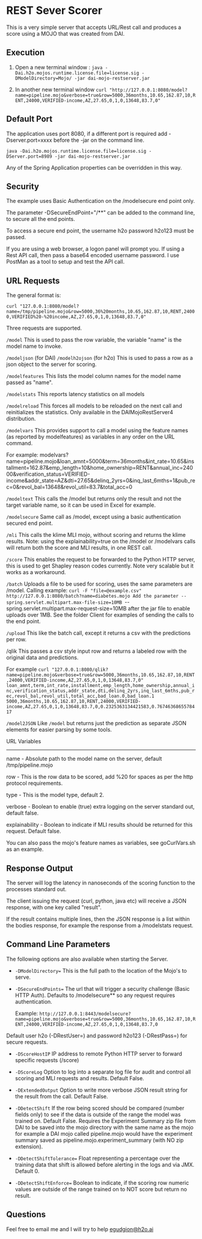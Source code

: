 REST Sever Scorer
==================
This is a very simple server that accepts URL/Rest call and produces a score using a MOJO that was created from DAI.

Execution
----------
 
 1. Open a new terminal window :
 ``java -Dai.h2o.mojos.runtime.license.file=license.sig -DModelDirectory=Mojo/ -jar dai-mojo-restserver.jar``

 2. In another new terminal window
 ``curl "http://127.0.0.1:8080/model?name=pipeline.mojo&verbose=true&row=5000,36months,10.65,162.87,10,RENT,24000,VERIFIED-income,AZ,27.65,0,1,0,13648,83.7,0"``

Default Port
-------------
The application uses port 8080, if a different port is required add -Dserver.port=xxxx before the -jar on the command line.

``java -Dai.h2o.mojos.runtime.license.file=license.sig -DServer.port=8989 -jar dai-mojo-restserver.jar``

Any of the Spring Application properties can be overridden in this way.

Security
--------
The example uses Basic Authentication on the /modelsecure end point only.

The parameter -DSecureEndPoint="/**" can be added to the command line, to secure all the end points.

To access a secure end point, the username h2o password h2o123 must be passed.

If you are using a web browser, a logon panel will prompt you.
If using a Rest API call, then pass a base64 encoded username password.
I use PostMan as a tool to setup and test the API call.

URL Requests
-------------
The general format is:

``curl "127.0.0.1:8080/model?name=/tmp/pipeline.mojo&row=5000,36%20months,10.65,162.87,10,RENT,24000,VERIFIED%20-%20income,AZ,27.65,0,1,0,13648,83.7,0"``

Three requests are supported.

``/model``
This is used to pass the row variable, the variable "name" is the model name to invoke.

``/modeljson`` (for DAI) ``/modelh2ojson`` (for h2o) This is used to pass a row as a json object to the server for scoring.

``/modelfeatures``
This lists the model column names for the model name passed as "name".

``/modelstats``
This reports latency statistics on all models

``/modelreload``
This forces all models to be reloaded on the next call and reinitializes the statistics. Only available in the DAIMojoRestServer4 distribution.

``/modelvars``
This provides support to call a model using the feature names (as reported by modelfeatures) as variables in any order on the URL command.

For example: modelvars?name=pipeline.mojo&loan_amnt=5000&term=36months&int_rate=10.65&installment=162.87&emp_length=10&home_ownership=RENT&annual_inc=24000&verification_status=VERIFIED-income&addr_state=AZ&dti=27.65&delinq_2yrs=0&inq_last_6mths=1&pub_rec=0&revol_bal=13648&revol_util=83.7&total_acc=0

``/modeltext``
This calls the /model but returns only the result and not the target variable name, so it can be used in Excel for example.

``/modelsecure``
Same call as /model, except using a basic authentication secured end point.

``/mli``
This calls the klime MLI mojo, without scoring and returns the klime results. Note: using the explainability=true on the /model or /modelvars calls will return both the score and MLI results, in one REST call.

``/score``
This enables the request to be forwarded to the Python HTTP server, this is used to get Shapley reason codes currently. Note very scalable but it works as a workaround.

``/batch`` Uploads a file to be used for scoring, uses the same parameters are /model.
Calling example: ``curl -F "file=@example.csv" http://127.0.0.1:8080/batch?name=diabetes.mojo Add the parameter --spring.servlet.multipart.max-file-size=10MB ``--spring.servlet.multipart.max-request-size=10MB after the jar file to enable uploads over 1MB. See the folder Client for examples of sending the calls to the end point.

``/upload``
This like the batch call, except it returns a csv with the predictions per row.

/qlik This passes a csv style input row and returns a labeled row with the original data and predictions.

For example ``curl "127.0.0.1:8080/qlik?name=pipeline.mojo&verbose=true&row=5000,36months,10.65,162.87,10,RENT,24000,VERIFIED-income,AZ,27.65,0,1,0,13648,83.7,0" loan_amnt,term,int_rate,installment,emp_length,home_ownership,annual_inc,verification_status,addr_state,dti,delinq_2yrs,inq_last_6mths,pub_rec,revol_bal,revol_util,total_acc,bad_loan.0,bad_loan.1 5000,36months,10.65,162.87,10,RENT,24000,VERIFIED-income,AZ,27.65,0,1,0,13648,83.7,0,0.2325363134421583,0.7674636865578417``

``/model2JSON`` Like ``/model`` but returns just the prediction as separate JSON elements for easier parsing by some tools.

URL Variables
*************

name - Absolute path to the model name on the server, default /tmp/pipeline.mojo

row - This is the row data to be scored, add %20 for spaces as per the http protocol requirements.

type - This is the model type, default 2.

verbose - Boolean to enable (true) extra logging on the server standard out, default false.

explainability - Boolean to indicate if MLI results should be returned for this request. Default false.

You can also pass the mojo's feature names as variables, see goCurlVars.sh as an example.

Response Output
----------------
The server will log the latency in nanoseconds of the scoring function to the processes standard out.

The client issuing the request (curl, python, java etc) will receive a JSON response, with one key called "result".

If the result contains multiple lines, then the JSON response is a list within the bodies response, for example the response from a /modelstats request.

Command Line Parameters
------------------------
The following options are also available when starting the Server.

- ``-DModelDirectory=`` This is the full path to the location of the Mojo's to serve.

- ``-DSecureEndPoints=`` The url that will trigger a security challenge (Basic HTTP Auth). Defaults to /modelsecure** so any request requires authentication.

  Example: ``http://127.0.0.1:8443/modelsecure?name=pipeline.mojo&verbose=true&row=5000,36months,10.65,162.87,10,RENT,24000,VERIFIED-income,AZ,27.65,0,1,0,13648,83.7,0``

Default user h2o (-DRestUser=) and password h2o123 (-DRestPass=) for secure requests.

- ``-DScoreHostIP`` IP address to remote Python HTTP server to forward specific requests (/score)

- ``-DScoreLog`` Option to log into a separate log file for audit and control all scoring and MLI requests and results. Default False.

- ``-DExtendedOutput`` Option to write more verbose JSON result string for the result from the call. Default False.

- ``-DDetectShift`` If the row being scored should be compared (number fields only) to see if the data is outside of the range the model was trained on. Default False. Requires the Experiment Summary zip file from DAI to be saved into the mojo directory with the same name as the mojo for example a DAI mojo called pipeline.mojo would have the experiment summary saved as pipeline.mojo.experiment_summary (with NO zip extension).

- ``-DDetectShiftTolerance=`` Float representing a percentage over the training data that shift is allowed before alerting in the logs and via JMX. Default 0.

- ``-DDetectShiftEnforce=`` Boolean to indicate, if the scoring row numeric values are outside of the range trained on to NOT score but return no result.

Questions
----------
Feel free to email me and I will try to help egudgion@h2o.ai
